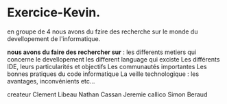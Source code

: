 # Exercice-Kevin.

en groupe de 4 nous avons du fzire des recherche sur le monde du devellopement de l'informatique.

**nous avons du faire des rechercher sur** : les differents metiers qui concerne le devellopement
                                             les different language qui exciste
                                             Les différents IDE, leurs particularités et objectifs 
                                             Les communautés importantes 
                                             Les bonnes pratiques du code informatique 
                                             La veille technologique : les avantages, inconvénients etc… 


createur Clement Libeau
         Nathan Cassan
         Jeremie callico
         Simon Beraud
